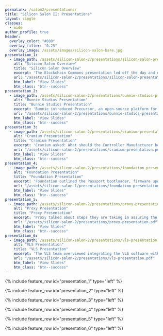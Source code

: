 ```yaml
---
permalink: /salon2/presentations/
title: "Silicon Salon II: Presentations"
layout: single
classes:
  - wide
author_profile: true
header:
  overlay_color: "#000"
  overlay_filter: "0.25"
  overlay_image: /assets/images/silicon-salon-bare.jpg
presentation_1:
  - image_path: /assets/silicon-salon-2/presentations/silicon-salon-presentation.jpg
    alt: "Silicon Salon Overview"
    title: "Silicon Salon Overview"
    excerpt: 'The Blockchain Commons presentation led off the day and our three major topics.'
    url: "/assets/silicon-salon-2/presentations/silicon-salon-presentation.pdf"
    btn_label: "View Slides"
    btn_class: "btn--success"
presentation_2:
  - image_path: /assets/silicon-salon-2/presentations/bunnie-studios-presentation.png
    alt: "Bunnie Studios Presentation"
    title: "Bunnie Studios Presentation"
    excerpt: 'Bunnie introduced Precursor, an open-source platform for developing secure mobile apps.'
    url: "/assets/silicon-salon-2/presentations/bunnie-studios-presentation.pdf"
    btn_label: "View Slides"
    btn_class: "btn--success"
presentation_3:
  - image_path: /assets/silicon-salon-2/presentations/cramium-presentation.jpg
    alt: "Cramium Presentation"
    title: "Cramium Presentation"
    excerpt: 'Cramium asked: What should the Controller Manufacturer bootloader do?'
    url: "/assets/silicon-salon-2/presentations/cramium-presentation.pdf"
    btn_label: "View Slides"
    btn_class: "btn--success"
presentation_4:
  - image_path: /assets/silicon-salon-2/presentations/foundation-presentation.jpg
    alt: "Foundation Presentation"
    title: "Foundation Presentation"
    excerpt: 'Foundation outlined the Passport bootloader, firmware update process, and supply-chain activation process.'
    url: "/assets/silicon-salon-1/presentations/foundation-presentation.pdf"
    btn_label: "View Slides"
    btn_class: "btn--success"
presentation_5:
  - image_path: /assets/silicon-salon-2/presentations/proxy-presentation.jpg
    alt: "Proxy Presentation"
    title: "Proxy Presentation"
    excerpt: 'Proxy talked about steps they are taking in assuring the security and integrity of their hardware.'
    url: "/assets/silicon-salon-2/presentations/proxy-presentation.pdf"
    btn_label: "View Slides"
    btn_class: "btn--success"
presentation_6:
  - image_path: /assets/silicon-salon-2/presentations/vls-presentation.jpg
    alt: "VLS Presentation"
    title: "VLS Presentation"
    excerpt: 'The VLS team overviewed integrating the VLS software with secure hardware execution environments.'
    url: "/assets/silicon-salon-2/presentations/vls-presentation.pdf"
    btn_label: "View Slides"
    btn_class: "btn--success"
---
```


{% include feature_row id="presentation_1" type="left" %}

{% include feature_row id="presentation_2" type="left" %}

{% include feature_row id="presentation_3" type="left" %}

{% include feature_row id="presentation_4" type="left" %}

{% include feature_row id="presentation_5" type="left" %}

{% include feature_row id="presentation_6" type="left" %}
